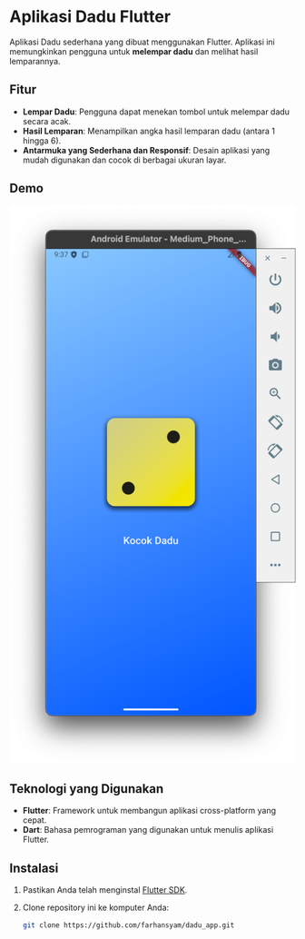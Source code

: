 # Aplikasi Dadu Flutter

Aplikasi Dadu sederhana yang dibuat menggunakan Flutter. Aplikasi ini memungkinkan pengguna untuk **melempar dadu** dan melihat hasil lemparannya.

## Fitur

- **Lempar Dadu**: Pengguna dapat menekan tombol untuk melempar dadu secara acak.
- **Hasil Lemparan**: Menampilkan angka hasil lemparan dadu (antara 1 hingga 6).
- **Antarmuka yang Sederhana dan Responsif**: Desain aplikasi yang mudah digunakan dan cocok di berbagai ukuran layar.

## Demo

![Demo Aplikasi Dadu](https://github.com/farhansyam/dadu_app/blob/main/assets/images/demo/demo.png) <!-- Ganti dengan screenshot aplikasi jika ada -->

## Teknologi yang Digunakan

- **Flutter**: Framework untuk membangun aplikasi cross-platform yang cepat.
- **Dart**: Bahasa pemrograman yang digunakan untuk menulis aplikasi Flutter.

## Instalasi

1. Pastikan Anda telah menginstal [Flutter SDK](https://flutter.dev/docs/get-started/install).
2. Clone repository ini ke komputer Anda:

   ```bash
   git clone https://github.com/farhansyam/dadu_app.git
   ```
